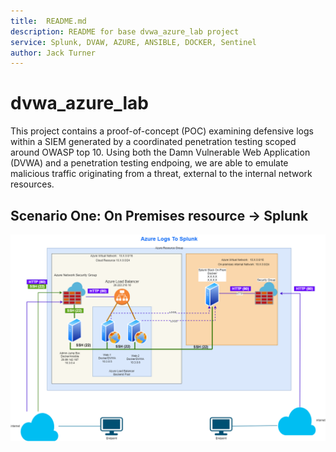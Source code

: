 ```yaml
---
title:  README.md
description: README for base dvwa_azure_lab project
service: Splunk, DVAW, AZURE, ANSIBLE, DOCKER, Sentinel
author: Jack Turner
---
```


# dvwa_azure_lab

This project contains a proof-of-concept (POC) examining defensive logs within a SIEM generated by a coordinated penetration testing scoped around OWASP top 10. Using both the Damn Vulnerable Web Application (DVWA) and a penetration testing endpoing, we are able to emulate malicious traffic originating from a threat, external to the internal network resources.


## Scenario One: On Premises resource -> Splunk
![](Resources/Images/dvwa_azure_lab.drawio.png)
